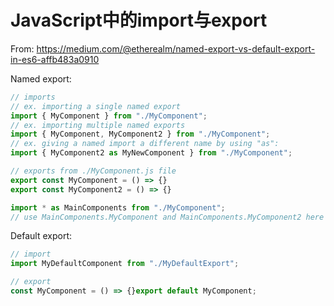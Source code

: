 # JavaScript中的import与export

From: <https://medium.com/@etherealm/named-export-vs-default-export-in-es6-affb483a0910>

Named export:

```js
// imports
// ex. importing a single named export
import { MyComponent } from "./MyComponent";
// ex. importing multiple named exports
import { MyComponent, MyComponent2 } from "./MyComponent";
// ex. giving a named import a different name by using "as":
import { MyComponent2 as MyNewComponent } from "./MyComponent";

// exports from ./MyComponent.js file
export const MyComponent = () => {}
export const MyComponent2 = () => {}

import * as MainComponents from "./MyComponent";
// use MainComponents.MyComponent and MainComponents.MyComponent2 here
```

Default export:

```js
// import
import MyDefaultComponent from "./MyDefaultExport";

// export
const MyComponent = () => {}export default MyComponent;
```
